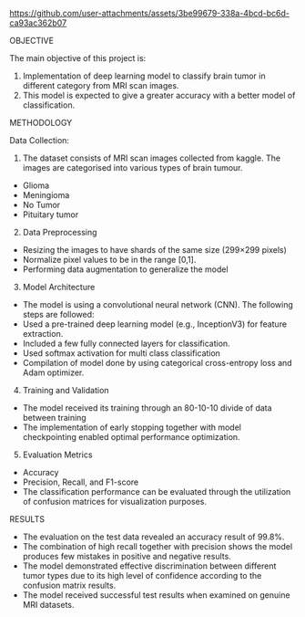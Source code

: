 

https://github.com/user-attachments/assets/3be99679-338a-4bcd-bc6d-ca93ac362b07

OBJECTIVE

The main objective of this project is:
1. Implementation of deep learning model to classify brain tumor in different category from MRI scan images.
2. This model is expected to give a greater accuracy with a better model of classification.

METHODOLOGY

Data Collection:
1. The dataset consists of MRI scan images collected from kaggle. The images are categorised into various types of brain tumour.
- Glioma
- Meningioma
- No Tumor
- Pituitary tumor
2. Data Preprocessing
- Resizing the images to have shards of the same size (299×299 pixels)
- Normalize pixel values to be in the range [0,1].
- Performing data augmentation to generalize the model
3. Model Architecture
- The model is using a convolutional neural network (CNN). The following steps are followed:
- Used a pre-trained deep learning model (e.g., InceptionV3) for feature extraction.
- Included a few fully connected layers for classification.
- Used softmax activation for multi class classification
- Compilation of model done by using categorical cross-entropy loss and Adam optimizer.
4. Training and Validation
- The model received its training through an 80-10-10 divide of data between training
- The implementation of early stopping together with model checkpointing enabled optimal performance optimization.
5. Evaluation Metrics
- Accuracy
- Precision, Recall, and F1-score
- The classification performance can be evaluated through the utilization of confusion matrices for visualization purposes.

RESULTS
- The evaluation on the test data revealed an accuracy result of 99.8%.
- The combination of high recall together with precision shows the model produces few mistakes in positive and negative results.
- The model demonstrated effective discrimination between different tumor types due to its high level of confidence according to the confusion matrix results.
- The model received successful test results when examined on genuine MRI datasets.
